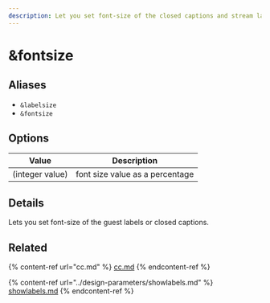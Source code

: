 ```yaml
---
description: Let you set font-size of the closed captions and stream labels
---
```


# \&fontsize

## Aliases

* `&labelsize`
* `&fontsize`

## Options

| Value           | Description                     |
| --------------- | ------------------------------- |
| (integer value) | font size value as a percentage |

## Details

Lets you set font-size of the guest labels or closed captions.

## Related

{% content-ref url="cc.md" %}
[cc.md](cc.md)
{% endcontent-ref %}

{% content-ref url="../design-parameters/showlabels.md" %}
[showlabels.md](../design-parameters/showlabels.md)
{% endcontent-ref %}

